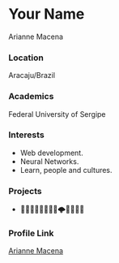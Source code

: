 # Your Name

Arianne Macena

### Location

Aracaju/Brazil

### Academics

Federal University of Sergipe

### Interests

- Web development.
- Neural Networks.
- Learn, people and cultures.

### Projects

- 🚀🌈🍡🍷🎨🦄🍑🍙🌩️🥀🧚‍🌊🔮

### Profile Link

[Arianne Macena](https://github.com/annemacena)